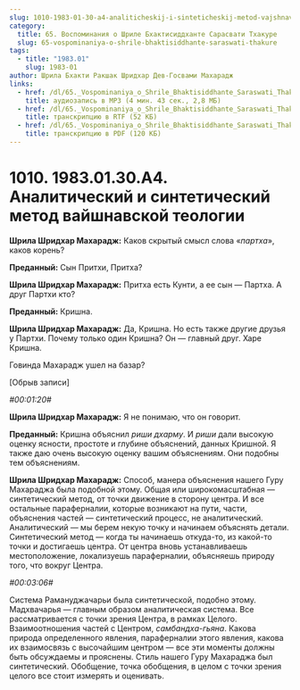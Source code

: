 ```yaml
---
slug: 1010-1983-01-30-a4-analiticheskij-i-sinteticheskij-metod-vajshnavskoj-teologii
category:
  title: 65. Воспоминания о Шриле Бхактисиддханте Сарасвати Тхакуре
  slug: 65-vospominaniya-o-shrile-bhaktisiddhante-saraswati-thakure
tags:
  - title: "1983.01"
    slug: 1983-01
author: Шрила Бхакти Ракшак Шридхар Дев-Госвами Махарадж
links:
  - href: /dl/65._Vospominaniya_o_Shrile_Bhaktisiddhante_Saraswati_Thakure/1010_1983.01.30.A4_SridharMj_Analiticheskiy_i_sinteticheskiy_metod_vaishnavskoy_teologii.mp3
    title: аудиозапись в MP3 (4 мин. 43 сек., 2,8 МБ)
  - href: /dl/65._Vospominaniya_o_Shrile_Bhaktisiddhante_Saraswati_Thakure/1010_1983.01.30.A4_SridharMj_Analiticheskiy_i_sinteticheskiy_metod_vaishnavskoy_teologii.rtf
    title: транскрипцию в RTF (52 КБ)
  - href: /dl/65._Vospominaniya_o_Shrile_Bhaktisiddhante_Saraswati_Thakure/1010_1983.01.30.A4_SridharMj_Analiticheskiy_i_sinteticheskiy_metod_vaishnavskoy_teologii.pdf
    title: транскрипцию в PDF (120 КБ)
---
```


# 1010. 1983.01.30.A4. Аналитический и синтетический метод вайшнавской теологии

**Шрила Шридхар Махарадж:** Каков скрытый смысл слова «*партха*», каков корень?

**Преданный:** Сын Притхи, Притха?

**Шрила Шридхар Махарадж:** Притха есть Кунти, а ее сын — Партха. А друг Партхи кто?

**Преданный:** Кришна.

**Шрила Шридхар Махарадж:** Да, Кришна. Но есть также другие друзья у Партхи. Почему только один Кришна? Он — главный друг. Харе Кришна.

Говинда Махарадж ушел на базар?

[Обрыв записи]

*#00:01:20#*

**Шрила Шридхар Махарадж:** Я не понимаю, что он говорит.

**Преданный:** Кришна объяснил *риши дхарму*. И *риши* дали высокую оценку ясности, простоте и глубине объяснений, данных Кришной. Я также даю очень высокую оценку вашим объяснениям. Они подобны тем объяснениям.

**Шрила Шридхар Махарадж:** Способ, манера объяснения нашего Гуру Махараджа была подобной этому. Общая или широкомасштабная — синтетический метод, от точки движение в сторону центра. И все остальные параферналии, которые возникают на пути, части, объяснения частей — синтетический процесс, не аналитический. Аналитический — мы берем некую точку и начинаем объяснять детали. Синтетический метод — когда ты начинаешь откуда-то, из какой-то точки и достигаешь центра. От центра вновь устанавливаешь местоположение, локализуешь параферналии, объясняешь природу того, что вокруг Центра.

*#00:03:06#*

Система Рамануджачарьи была синтетической, подобно этому. Мадхвачарья — главным образом аналитическая система. Все рассматривается с точки зрения Центра, в рамках Целого. Взаимоотношения частей с Центром, *самбандха-гьяна*. Какова природа определенного явления, параферналии этого явления, какова их взаимосвязь с высочайшим центром — все эти моменты должны быть обсуждаемы и прояснены. Стиль нашего Гуру Махараджа был синтетический. Обобщение, точка обобщения, в целом с точки зрения целого все стоит измерять и оценивать.

